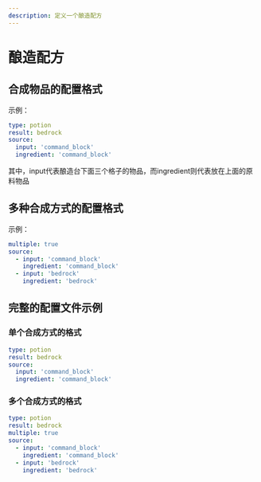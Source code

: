 ```yaml
---
description: 定义一个酿造配方
---
```


# 酿造配方

## 合成物品的配置格式

示例：

```yaml
type: potion
result: bedrock
source:
  input: 'command_block'
  ingredient: 'command_block'
```

其中，input代表酿造台下面三个格子的物品，而ingredient则代表放在上面的原料物品

## 多种合成方式的配置格式

示例：

```yaml
multiple: true
source:
  - input: 'command_block'
    ingredient: 'command_block'
  - input: 'bedrock'
    ingredient: 'bedrock'
```

## 完整的配置文件示例

### 单个合成方式的格式

```yaml
type: potion
result: bedrock
source:
  input: 'command_block'
  ingredient: 'command_block'
```

### 多个合成方式的格式

```yaml
type: potion
result: bedrock
multiple: true
source:
  - input: 'command_block'
    ingredient: 'command_block'
  - input: 'bedrock'
    ingredient: 'bedrock'
```
